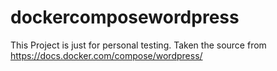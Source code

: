 # dockercomposewordpress

This Project is just for personal testing. Taken the source from 
https://docs.docker.com/compose/wordpress/
